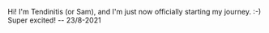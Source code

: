Hi! I'm Tendinitis (or Sam), and I'm just now officially starting my journey. :-) Super excited! -- 23/8-2021

<!---
tendinitis/tendinitis is a ✨ special ✨ repository because its `README.md` (this file) appears on your GitHub profile.
You can click the Preview link to take a look at your changes.
--->
